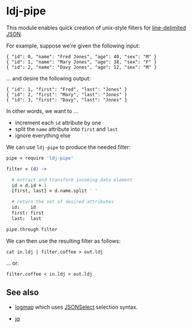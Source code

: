 # ldj-pipe

This module enables quick creation of unix-style filters for [line-delimited JSON](http://en.wikipedia.org/wiki/Line_Delimited_JSON).

For example, suppose we're given the following input:

    { "id": 0, "name": "Fred Jones", "age": 40, "sex": "M" }
    { "id": 1, "name": "Mary Jones", "age": 38, "sex": "F" }
    { "id": 2, "name": "Davy Jones", "age": 12, "sex": "M" }

... and desire the following output:

    { "id": 1, "first": "Fred", "last": "Jones" }
    { "id": 2, "first": "Mary", "last": "Jones" }
    { "id": 3, "first": "Davy", "last": "Jones" }

In other words, we want to ...

* increment each `id` attribute by one 
* split the `name` attribute into `first` and `last`
* ignore everything else

We can use `ldj-pipe` to produce the needed filter:

```coffeescript
pipe = require 'ldj-pipe'

filter = (d) ->

  # extract and transform incoming data element
  id = d.id + 1
  [first, last] = d.name.split ' '

  # return the set of desired attributes
  id:    id
  first: first
  last:  last

pipe.through filter
```

We can then use the resulting filter as follows:

    cat in.ldj | filter.coffee > out.ldj

... or:

    filter.coffee < in.ldj > out.ldj


## See also

* [logmap](https://github.com/hij1nx/logmap) which uses [JSONSelect](http://jsonselect.org) selection syntax.

* [jq](http://stedolan.github.io/jq/)

